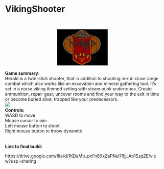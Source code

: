 <p>
	<h1>VikingShooter</h1>
	<br>
</p>
<p align="center" width="100%">
    <img width="33%" src="https://github.com/krissen95/VikingShooter/blob/master/Herald.png">
</p>

<p>
	<b>Game summary:</b><br>
	Herald is a twin-stick shooter, that in addition to shooting mix in close range combat which also works like an excavation and mineral gathering tool. It’s set in a norse viking themed setting with steam punk undertones. Create ammunition, repair gear, uncover rooms and find your way to the exit in time or become buried alive, trapped like your 
	predecessors. 
	<br>
	<img src="herald.gif?raw=true" width="500px">
	<br>
	<b>Controls:</b>
	<br>
	WASD to move
	<br>
	Mouse cursor to aim
	<br>
	Left mouse button to shoot
	<br>
	Right mouse button to throw dynamite
	<br><br><br>
	<b>Link to final build:</b>
	<br>
</p> 
 https://drive.google.com/file/d/1KDaMb_pcFn89xZaPNul76jj_Ap1SzqZE/view?usp=sharing
